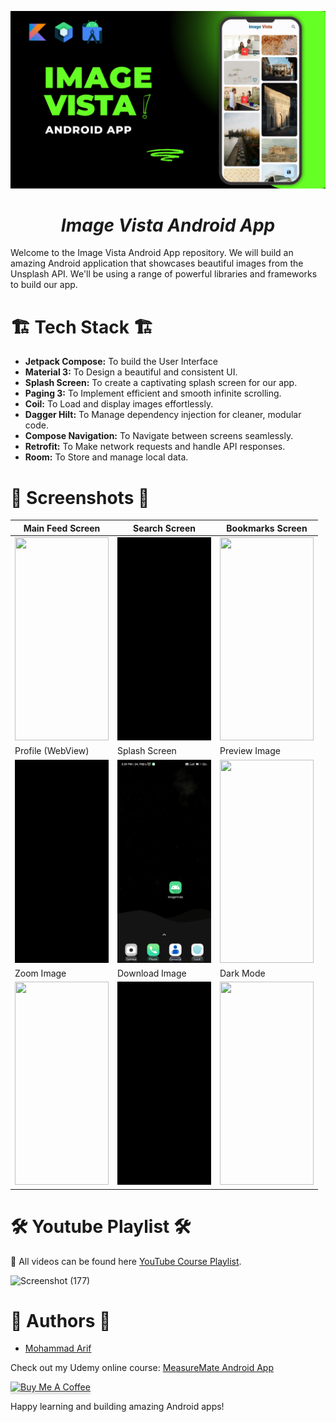 
![0](./readme-assets/0.png)
<h1 align = "center">
<b><i>Image Vista Android App</i></b>
</h1>

Welcome to the Image Vista Android App repository. We will build an amazing Android application that showcases beautiful images from the Unsplash API. We'll be using a range of powerful libraries and frameworks to build our app.

# :building_construction: Tech Stack :building_construction:

- **Jetpack Compose:** To build the User Interface
- **Material 3:** To Design a beautiful and consistent UI.
- **Splash Screen:** To create a captivating splash screen for our app.
- **Paging 3:** To Implement efficient and smooth infinite scrolling.
- **Coil:** To Load and display images effortlessly.
- **Dagger Hilt:** To Manage dependency injection for cleaner, modular code.
- **Compose Navigation:** To Navigate between screens seamlessly.
- **Retrofit:** To Make network requests and handle API responses.
- **Room:** To Store and manage local data.

# :camera_flash: **Screenshots** :camera_flash:

| Main Feed Screen                  | Search Screen                     | Bookmarks Screen                  |
|-----------------------------------|-----------------------------------|-----------------------------------|
| <img width="150" height="325" src="./readme-assets/2.gif"> | <img width="150" height="325" src="./readme-assets/7.gif">  | <img width="150" height="325" src="./readme-assets/8.gif"> |
| Profile (WebView)                 | Splash Screen                     | Preview Image                     | 
| <img width="150" height="325" src="./readme-assets/6.gif"> | <img width="150" height="325" src="./readme-assets/1.gif">  | <img width="150" height="325" src="./readme-assets/3.gif"> |
| Zoom Image                        | Download Image                    | Dark Mode                         |
| <img width="150" height="325" src="./readme-assets/4.gif"> | <img width="150" height="325" src="./readme-assets/5.gif">  | <img width="150" height="325" src="./readme-assets/9.gif"> |


# :hammer_and_wrench: Youtube Playlist :hammer_and_wrench:

🎥 All videos can be found here [YouTube Course Playlist](https://youtube.com/playlist?list=PL1b73-6UjePBns1mFhHNhZvIUXEFNdd8c&si=1xu29HdLqcZJ_RW-).

![Screenshot (177)](https://github.com/CodeInKotLang/ImageVista/assets/110901093/4dbd8638-5464-4bd6-9a1d-54e104da6d13)


# :memo: Authors :memo:
- [Mohammad Arif](https://github.com/CodeInKotLang)

Check out my Udemy online course: [MeasureMate Android App](https://www.udemy.com/course/measuremate/?referralCode=B3DE352F96BC3C3E9E80)


<a href="https://ko-fi.com/mohammadarif" target="_blank"><img src="https://www.buymeacoffee.com/assets/img/custom_images/orange_img.png" alt="Buy Me A Coffee" style="height: 41px !important;width: 174px !important;box-shadow: 0px 3px 2px 0px rgba(190, 190, 190, 0.5) !important;-webkit-box-shadow: 0px 3px 2px 0px rgba(190, 190, 190, 0.5) !important;" ></a>


Happy learning and building amazing Android apps!

